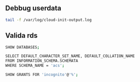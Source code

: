 
## Debbug userdata

```bash
tail -f /var/log/cloud-init-output.log
```

## Valida rds

```bash
SHOW DATABASES;
```

```bash
SELECT DEFAULT_CHARACTER_SET_NAME, DEFAULT_COLLATION_NAME 
FROM INFORMATION_SCHEMA.SCHEMATA 
WHERE SCHEMA_NAME = 'acs';
```
```bash
SHOW GRANTS FOR 'incognito'@'%';
```